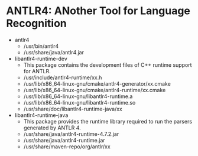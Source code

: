 # ANTLR4: ANother Tool for Language Recognition

- antlr4
  - /usr/bin/antlr4
  - /usr/share/java/antlr4.jar
- libantlr4-runtime-dev
  - This package contains the development files of C++ runtime support for ANTLR.
  - /usr/include/antlr4-runtime/xx.h
  - /usr/lib/x86_64-linux-gnu/cmake/antlr4-generator/xx.cmake
  - /usr/lib/x86_64-linux-gnu/cmake/antlr4-runtime/xx.cmake
  - /usr/lib/x86_64-linux-gnu/libantlr4-runtime.a
  - /usr/lib/x86_64-linux-gnu/libantlr4-runtime.so
  - /usr/share/doc/libantlr4-runtime-java/xx
- libantlr4-runtime-java
  - This package provides the runtime library required to run the parsers generated by ANTLR 4.
  - /usr/share/java/antlr4-runtime-4.7.2.jar
  - /usr/share/java/antlr4-runtime.jar
  - /usr/share/maven-repo/org/antlr/xx

